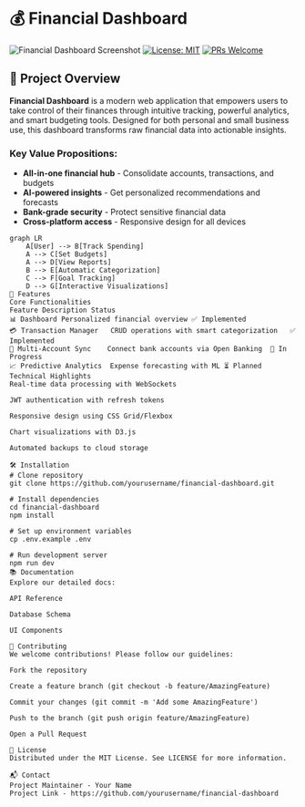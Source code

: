 # 💰 Financial Dashboard

![Financial Dashboard Screenshot](https://github.com/user-attachments/assets/ebf514c3-5021-4c8b-807c-4d37a5c1e44f)
[![License: MIT](https://img.shields.io/badge/License-MIT-blue.svg)](https://opensource.org/licenses/MIT)
[![PRs Welcome](https://img.shields.io/badge/PRs-welcome-brightgreen.svg)](https://github.com/yourusername/financial-dashboard/pulls)

## 🌟 Project Overview

**Financial Dashboard** is a modern web application that empowers users to take control of their finances through intuitive tracking, powerful analytics, and smart budgeting tools. Designed for both personal and small business use, this dashboard transforms raw financial data into actionable insights.

### Key Value Propositions:
- **All-in-one financial hub** - Consolidate accounts, transactions, and budgets
- **AI-powered insights** - Get personalized recommendations and forecasts
- **Bank-grade security** - Protect sensitive financial data
- **Cross-platform access** - Responsive design for all devices

```mermaid
graph LR
    A[User] --> B[Track Spending]
    A --> C[Set Budgets]
    A --> D[View Reports]
    B --> E[Automatic Categorization]
    C --> F[Goal Tracking]
    D --> G[Interactive Visualizations]
🚀 Features
Core Functionalities
Feature	Description	Status
📊 Dashboard	Personalized financial overview	✅ Implemented
💳 Transaction Manager	CRUD operations with smart categorization	✅ Implemented
🏦 Multi-Account Sync	Connect bank accounts via Open Banking	🚧 In Progress
📈 Predictive Analytics	Expense forecasting with ML	⏳ Planned
Technical Highlights
Real-time data processing with WebSockets

JWT authentication with refresh tokens

Responsive design using CSS Grid/Flexbox

Chart visualizations with D3.js

Automated backups to cloud storage

🛠️ Installation
# Clone repository
git clone https://github.com/yourusername/financial-dashboard.git

# Install dependencies
cd financial-dashboard
npm install

# Set up environment variables
cp .env.example .env

# Run development server
npm run dev
📚 Documentation
Explore our detailed docs:

API Reference

Database Schema

UI Components

🤝 Contributing
We welcome contributions! Please follow our guidelines:

Fork the repository

Create a feature branch (git checkout -b feature/AmazingFeature)

Commit your changes (git commit -m 'Add some AmazingFeature')

Push to the branch (git push origin feature/AmazingFeature)

Open a Pull Request

📜 License
Distributed under the MIT License. See LICENSE for more information.

📬 Contact
Project Maintainer - Your Name
Project Link - https://github.com/yourusername/financial-dashboard
